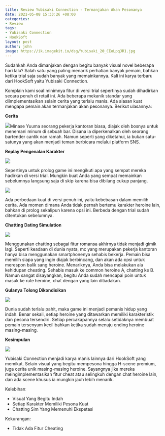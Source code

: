 ```yaml
---
title: Review Yubisaki Connection - Termanjakan Akan Pesonanya
date: 2021-05-08 15:33:26 +08:00
categories:
- Review
tags:
- Yubisaki Connection
- HookSoft
layout: post
author: john
image: https://ik.imagekit.io/dsg/Yubisaki_20_CEoLpqJR1.jpg
---
```


Sudahkah Anda dimanjakan dengan begitu banyak visual novel beberapa hari lalu? Salah satu yang paling menarik perhatian banyak pemain, bahkan ketika trial saja sudah banyak yang memainkannya. Kali ini karya terbaru dari HookSoft yaitu Yubisaki Connection.

Komplain kami soal minimnya fitur di versi trial sepertinya sudah dihadirkan secara penuh di retail ini. Ada beberapa mekanik standar yang diimplementasikan selain cerita yang terlalu manis. Ada alasan kuat mengapa pemain akan termanjakan akan pesonanya. Berikut ulasannya:

**Cerita**

![](https://ik.imagekit.io/dsg/Yubisaki_8_7E4KykoDW.jpg)Minase Yuuma seorang pekerja kantoran biasa, diajak oleh bosnya untuk menemani minum di sebuah bar. Disana ia diperkenalkan oleh seorang bartender cantik nan ramah. Namun seperti yang diketahui, ia bukan satu-satunya yang akan menjadi teman berbicara melalui platform SNS.

**Replay Pengenalan Karakter**

![](https://ik.imagekit.io/dsg/Yubisaki_12_3bGrWzBgp.jpg)

Sepertinya untuk prolog game ini mengikuti apa yang sempat mereka hadirkan di versi trial. Mungkin buat Anda yang sempat memainkan sebelumnya langsung saja di skip karena bisa dibilang cukup panjang.

![](https://ik.imagekit.io/dsg/Yubisaki_17_2iVl0yt79wQ.jpg)

Ada perbedaan kuat di versi penuh ini, yaitu kebebasan dalam memilih cerita. Ada momen dimana Anda tidak pernah bertemu karakter heroine lain, bahkan di prolog sekalipun karena opsi ini. Berbeda dengan trial sudah ditentukan sebelumnya.

**Chatting Dating Simulation**

![](https://ik.imagekit.io/dsg/Yubisaki_19_JcRPIrWVAGx.jpg)

Menggunakan chatting sebagai fitur romansa akhirnya tidak menjadi gimik lagi. Seperti keadaan di dunia nyata, mc yang merupakan pekerja kantoran hanya bisa menggunakan smartphonenya sehabis bekerja. Pemain bisa memilih siapa yang ingin diajak berbincang, dan akan ada opsi untuk merespon balik sang heroine. Menariknya, Anda bisa melakukan ala kehidupan cheating. Sehabis masuk ke common heroine A, chatting ke B. Namun sangat disayangkan, begitu Anda sudah mencapai poin untuk masuk ke rute heroine, chat dengan yang lain ditiadakan.

**Gulanya Tolong Dikondisikan**

![](https://ik.imagekit.io/dsg/Yubisaki_6_JsBavRZfL.jpg)

Dunia sudah terlalu pahit, maka game ini menjadi pemanis hidup yang indah. Benar sekali, setiap heroine yang ditawarkan memiliki karakteristik dan pesona tersendiri. Setiap percakapannya selalu setidaknya membuat pemain tersenyum kecil bahkan ketika sudah menuju ending heroine masing-masing.

**Kesimpulan**

![](https://ik.imagekit.io/dsg/Yubisaki_11_ub32ob5g9Ss.jpg)

Yubisaki Connection menjadi karya manis lainnya dari HookSoft yang memikat. Selain visual yang begitu mempesona hingga H-scene premium, juga cerita unik masing-masing heroine. Sayangnya jika mereka meingimplementasikan fitur cheat atau selingkuh dengan chat heroine lain, dan ada scene khusus ia mungkin jauh lebih menarik.

Kelebihan:

* Visual Yang Begitu Indah
* Setiap Karakter Memiliki Pesona Kuat
* Chatting Sim Yang Memenuhi Ekspetasi

Kekurangan:

* Tidak Ada Fitur Cheating 